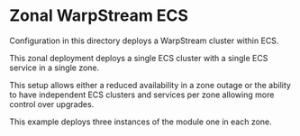 # Zonal WarpStream ECS

Configuration in this directory deploys a WarpStream cluster within ECS.

This zonal deployment deploys a single ECS cluster with a single ECS service in a single zone.

This setup allows either a reduced availability in a zone outage or the ability to have independent
ECS clusters and services per zone allowing more control over upgrades.

This example deploys three instances of the module one in each zone.
